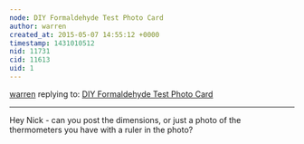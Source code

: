 ```yaml
---
node: DIY Formaldehyde Test Photo Card
author: warren
created_at: 2015-05-07 14:55:12 +0000
timestamp: 1431010512
nid: 11731
cid: 11613
uid: 1
---
```




[warren](../profile/warren) replying to: [DIY Formaldehyde Test Photo Card](../notes/warren/03-30-2015/diy-formaldehyde-test-photo-card)

----
Hey Nick - can you post the dimensions, or just a photo of the thermometers you have with a ruler in the photo?